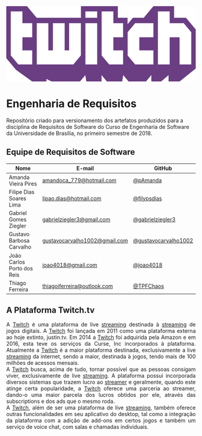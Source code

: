 <img src="./images/twitch-logo.png" width=600px height=200px>

# Engenharia de Requisitos
Repositório criado para versionamento dos artefatos produzidos para a disciplina de Requisitos de Software do Curso de Engenharia de Software da Universidade de Brasília, no primeiro semestre de 2018.

## Equipe de Requisitos de Software

|Nome|E-mail|GitHub|
|----|------|------|
|Amanda Vieira Pires|amandoca_779@hotmail.com|[@pAmanda](https://github.com/pAmanda)|
|Filipe Dias Soares Lima|lipao.dias@hotmail.com|[@filypsdias](https://github.com/filypsdias)|
|Gabriel Gomes Ziegler|gabrielziegler3@gmail.com|[@gabrielziegler3](https://github.com/gabrielziegler3)|
|Gustavo Barbosa Carvalho|gustavocarvalho1002@gmail.com|[@gustavocarvalho1002](https://github.com/gustavocarvalho1002)|
|João Carlos Porto dos Reis|joao4018@gmail.com|[@joao4018](https://github.com/joao4018)|
|Thiago Ferreira|thiagoiferreira@outlook.com|[@TPFChaos](https://github.com/TPFChaos)|

## A Plataforma Twitch.tv

<p align="justify">
A <a href="https://github.com/gabrielziegler3/Requisitos-2018-1/wiki/Twitch">Twitch</a> é uma plataforma de live <a href="https://github.com/gabrielziegler3/Requisitos-2018-1/wiki/Stream">streaming</a> destinada à <a href="https://github.com/gabrielziegler3/Requisitos-2018-1/wiki/Stream">streaming</a> de jogos digitais. A <a href="https://github.com/gabrielziegler3/Requisitos-2018-1/wiki/Twitch">Twitch</a> foi lançada em 2011 como uma plataforma externa ao hoje extinto, justin.tv. Em 2014 a <a href="https://github.com/gabrielziegler3/Requisitos-2018-1/wiki/Twitch">Twitch</a> foi adquirida pela Amazon e em 2016, esta teve os serviços da Curse, Inc incorporados à plataforma. Atualmente a <a href="https://github.com/gabrielziegler3/Requisitos-2018-1/wiki/Twitch">Twitch</a> é a maior plataforma destinada, exclusivamente a live <a href="https://github.com/gabrielziegler3/Requisitos-2018-1/wiki/Stream">streaming</a> da internet, sendo a maior, destinada à jogos, tendo mais de 100 milhões de acessos mensais.<br>
 A <a href="https://github.com/gabrielziegler3/Requisitos-2018-1/wiki/Twitch">Twitch</a> busca, acima de tudo, tornar possível que as pessoas consigam viver, exclusivamente de live <a href="https://github.com/gabrielziegler3/Requisitos-2018-1/wiki/Stream">streaming</a>. A plataforma possui incorporada diversos sistemas que trazem lucro ao <a href="https://github.com/gabrielziegler3/Requisitos-2018-1/wiki/Streamer">streamer</a> e geralmente, quando este atinge certa popularidade, a <a href="https://github.com/gabrielziegler3/Requisitos-2018-1/wiki/Twitch">Twitch</a> oferece uma parceria ao streamer, dando-o uma maior parcela dos lucros obtidos por ele, através das subscriptions e dos ads que o mesmo roda.<br>
A <a href="https://github.com/gabrielziegler3/Requisitos-2018-1/wiki/Twitch">Twitch</a>, além de ser uma plataforma de live <a href="https://github.com/gabrielziegler3/Requisitos-2018-1/wiki/Stream">streaming</a>, também oferece outras funcionalidades em seu aplicativo do desktop, tal como a integração da plataforma com a adição de add-ons em certos jogos e também um serviço de voice chat, com salas e chamadas individuais.
</p>
